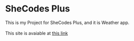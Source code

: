 # SheCodes Plus
This is my Project for SheCodes Plus, and it is Weather app.
<br />
<br />
This site is avaiable at [this link](https://unrivaled-melomakarona-f6be49.netlify.app/)

